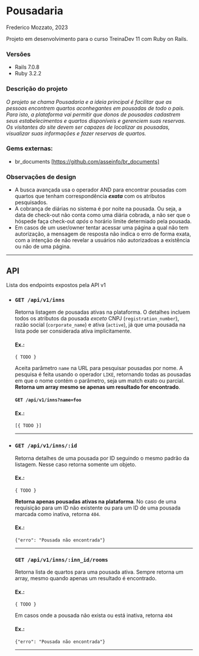 # Pousadaria
Frederico Mozzato, 2023

Projeto em desenvolvimento para o curso TreinaDev 11 com Ruby on Rails.

### Versões

- Rails 7.0.8
- Ruby 3.2.2


### Descrição do projeto

*O projeto se chama Pousadaria e a ideia principal é facilitar que as pessoas encontrem quartos aconhegantes em pousadas de todo o país. Para isto, a plataforma vai permitir que donos de pousadas cadastrem seus estabelecimentos e quartos disponíveis e gerenciem suas reservas. Os visitantes do site devem ser capazes de localizar as pousadas, visualizar suas informações e fazer reservas de quartos.*


### Gems externas:

- br_documents [https://github.com/asseinfo/br_documents]


### Observações de design

- A busca avançada usa o operador AND para encontrar pousadas com quartos que tenham correspondência ***exata*** com os atributos pesquisados.
- A cobrança de diárias no sistema é por noite na pousada. Ou seja, a data de check-out não conta como uma diária cobrada, a não ser que o hóspede faça check-out *após* o horário limite determiado pela pousada.
- Em casos de um user/owner tentar acessar uma página a qual não tem autorização, a mensagem de resposta não indica o erro de forma exata, com a intenção de não revelar a usuários não autorizadoas a existência ou não de uma página.

---

## API

Lista dos endpoints expostos pela API v1

- ### `GET /api/v1/inns`
  Retorna listagem de pousadas ativas na plataforma. O detalhes incluem todos os atributos da pousada *exceto* CNPJ (`registration_number`), razão social (`corporate_name`) e ativa (`active`), já que uma pousada na lista pode ser considerada ativa implicitamente.

  #### Ex.:

  `{ TODO }`

  Aceita parâmetro `name` na URL para pesquisar pousadas por nome. A pesquisa é feita usando o operador `LIKE`, retornando todas as pousadas em que o nome contém o parâmetro, seja um match exato ou parcial. **Retorna um array mesmo se apenas um resultado for encontrado**.

  #### `GET /api/v1/inns?name=foo`

  #### Ex.:

  `[{ TODO }]`

  ---

- ### `GET /api/v1/inns/:id`
  Retorna detalhes de uma pousada por ID seguindo o mesmo padrão da listagem. Nesse caso retorna somente um objeto.

  #### Ex.:

  `{ TODO }`

  **Retorna apenas pousadas ativas na plataforma**. No caso de uma requisição para um ID não existente ou para um ID de uma pousada marcada como inativa, retorna `404`.

  #### Ex.:

  `{"erro": "Pousada não encontrada"}`

  ---

  ### `GET /api/v1/inns/:inn_id/rooms`

  Retorna lista de quartos para uma pousada ativa. Sempre retorna um array, mesmo quando apenas um resultado é encontrado.

  #### Ex.:

  `{ TODO }`

  Em casos onde a pousada não exista ou está inativa, retorna `404`

  #### Ex.:

  `{"erro": "Pousada não encontrada"}`

  ---